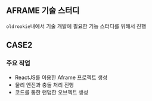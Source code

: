 ## AFRAME 기술 스터디

`oldrookie`내에서 기술 개발에 필요한 기능 스터디를 위해서 진행

## CASE2

### 주요 작업

- ReactJS를 이용한 Aframe 프로젝트 생성
- 물리 엔진과 충돌 처리 진행
- 코드를 통한 랜덤한 오브젝트 생성
